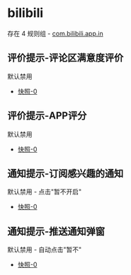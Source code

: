# bilibili

存在 4 规则组 - [com.bilibili.app.in](/src/apps/com.bilibili.app.in.ts)

## 评价提示-评论区满意度评价

默认禁用

- [快照-0](https://i.gkd.li/import/13115189)

## 评价提示-APP评分

默认禁用

- [快照-0](https://i.gkd.li/import/13180746)

## 通知提示-订阅感兴趣的通知

默认禁用 - 点击"暂不开启"

- [快照-0](https://i.gkd.li/import/13399195)

## 通知提示-推送通知弹窗

默认禁用 - 自动点击"暂不"

- [快照-0](https://i.gkd.li/import/13600976)
